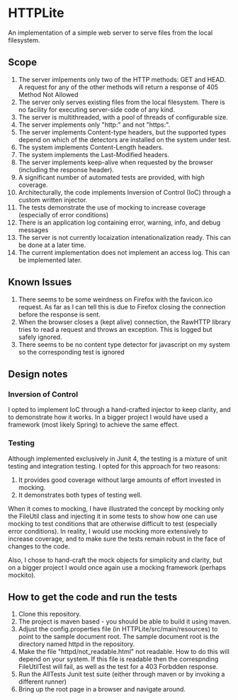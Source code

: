 # HTTPLite

An implementation of a simple web server to serve files from the local filesystem.

## Scope

1. The server imlpements only two of the HTTP methods: GET and HEAD. A request for any of the other methods will return a response of 405 Method Not Allowed
2. The server only serves existing files from the local filesystem. There is no facility for executing server-side code of any kind.
3. The server is multithreaded, with a pool of threads of configurable size.
4. The server implements only "http:" and not "https:".
5. The server implements Content-type headers, but the supported types depend on which of the detectors are installed on the system under test.
6. The system implements Content-Length headers.
7. The system implements the Last-Modified headers.
8. The server implements keep-alive when requested by the browser (including the response header).
9. A significant number of automated tests are provided, with high coverage.
10. Architecturally, the code implements Inversion of Control (IoC) through a custom written injector.
11. The tests demonstrate the use of mocking to increase coverage (especially of error conditions)
12. There is an application log containing error, warning, info, and debug messages
13. The server is not currently locaization intenationalization ready. This can be done at a later time. 
14. The current implementation does not implement an access log. This can be implemented later.

## Known Issues

1. There seems to be some weirdness on Firefox with the favicon.ico request. As far as I can tell this is due to Firefox closing the connection before the response is sent.
2. When the browser closes a (kept alive) connection, the RawHTTP library tries to read a request and throws an exception. This is logged but safely ignored.
3. There seems to be no content type detector for javascript on my system so the corresponding test is ignored

## Design notes

### Inversion of Control

I opted to implement IoC through a hand-crafted injector to keep clarity, and to demonstrate how it works. In a bigger project I would have used a framework (most likely Spring) to achieve the same effect.

### Testing

Although implemented exclusively in Junit 4, the testing is a mixture of unit testing and integration testing. I opted for this approach for two reasons:
1. It provides good coverage without large amounts of effort invested in mocking.
2. It demonstrates both types of testing well. 

When it comes to mocking, I have illustrated the concept by mocking only the FileUtil class and injecting it in some tests to show how one can use mocking to test conditions that are otherwise difficult to test (especially error conditions). In reality, I would use mocking more extensively to increase coverage, and to make sure the tests remain robust in the face of changes to the code. 

Also, I chose to hand-craft the mock objects for simplicity and clarity, but on a bigger project I would once again use a mocking framework (perhaps mockito).

## How to get the code and run the tests

1. Clone this repository.
2. The project is maven based - you should be able to build it using maven.
3. Adjust the config.properties file (in HTTPLite/src/main/resources) to point to the sample document root. The sample document root is the directory named httpd in the repository.
4. Make the file "httpd/not_readable.html" not readable. How to do this will depend on your system. If this file is readable then the correspnding FileUtilTest will fail, as well as the test for a 403 Forbdden response.
5. Run the AllTests Junit test suite (either through maven or by invoking a different runner)
6. Bring up the root page in a browser and navigate around.
